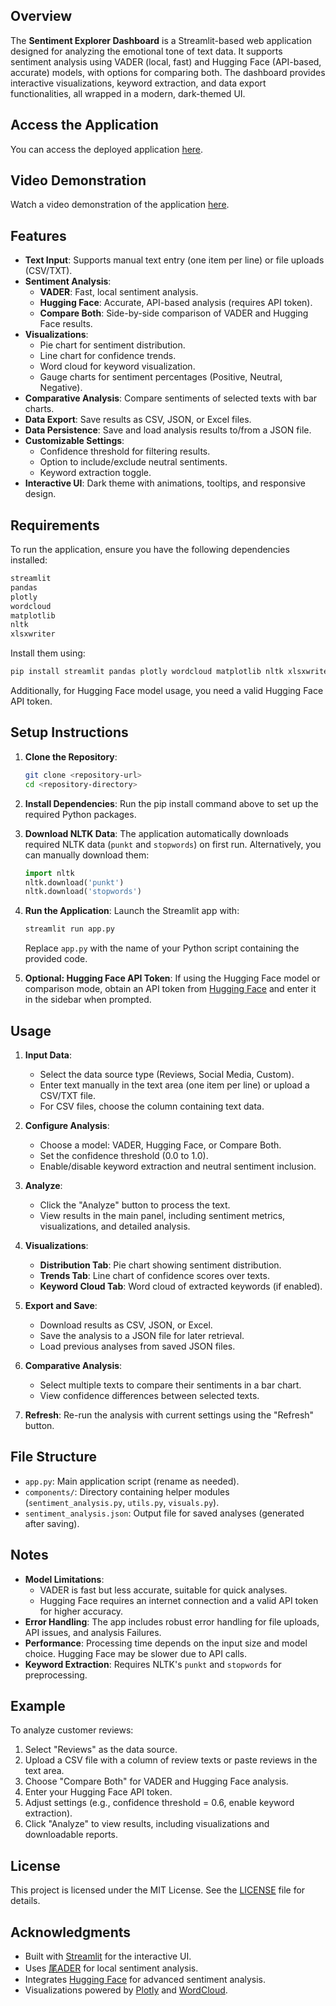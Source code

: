 ## Overview
The **Sentiment Explorer Dashboard** is a Streamlit-based web application designed for analyzing the emotional tone of text data. It supports sentiment analysis using VADER (local, fast) and Hugging Face (API-based, accurate) models, with options for comparing both. The dashboard provides interactive visualizations, keyword extraction, and data export functionalities, all wrapped in a modern, dark-themed UI.

## Access the Application
You can access the deployed application [here](https://sentimentanalysisdashboard-ds09.onrender.com/).

## Video Demonstration
Watch a video demonstration of the application [here](https://capeitinitiative-my.sharepoint.com/:v:/g/personal/lesego_mphahlele_capaciti_org_za/ESrXTxzCrRJCtLdlK9gvF9EBbI20r2HPK6bTaCiWqe--BQ?nav=eyJyZWZlcnJhbEluZm8iOnsicmVmZXJyYWxBcHAiOiJPbmVEcml2ZUZvckJ1c2luZXNzIiwicmVmZXJyYWxBcHBQbGF0Zm9ybSI6IldlYiIsInJlZmVycmFsTW9kZSI6InZpZXciLCJyZWZlcnJhbFZpZXciOiJNeUZpbGVzTGlua0NvcHkifX0&e=LWTWbx).

## Features
- **Text Input**: Supports manual text entry (one item per line) or file uploads (CSV/TXT).
- **Sentiment Analysis**:
  - **VADER**: Fast, local sentiment analysis.
  - **Hugging Face**: Accurate, API-based analysis (requires API token).
  - **Compare Both**: Side-by-side comparison of VADER and Hugging Face results.
- **Visualizations**:
  - Pie chart for sentiment distribution.
  - Line chart for confidence trends.
  - Word cloud for keyword visualization.
  - Gauge charts for sentiment percentages (Positive, Neutral, Negative).
- **Comparative Analysis**: Compare sentiments of selected texts with bar charts.
- **Data Export**: Save results as CSV, JSON, or Excel files.
- **Data Persistence**: Save and load analysis results to/from a JSON file.
- **Customizable Settings**:
  - Confidence threshold for filtering results.
  - Option to include/exclude neutral sentiments.
  - Keyword extraction toggle.
- **Interactive UI**: Dark theme with animations, tooltips, and responsive design.

## Requirements
To run the application, ensure you have the following dependencies installed:

```bash
streamlit
pandas
plotly
wordcloud
matplotlib
nltk
xlsxwriter
```

Install them using:

```bash
pip install streamlit pandas plotly wordcloud matplotlib nltk xlsxwriter
```

Additionally, for Hugging Face model usage, you need a valid Hugging Face API token.

## Setup Instructions
1. **Clone the Repository**:
   ```bash
   git clone <repository-url>
   cd <repository-directory>
   ```

2. **Install Dependencies**:
   Run the pip install command above to set up the required Python packages.

3. **Download NLTK Data**:
   The application automatically downloads required NLTK data (`punkt` and `stopwords`) on first run. Alternatively, you can manually download them:
   ```python
   import nltk
   nltk.download('punkt')
   nltk.download('stopwords')
   ```

4. **Run the Application**:
   Launch the Streamlit app with:
   ```bash
   streamlit run app.py
   ```
   Replace `app.py` with the name of your Python script containing the provided code.

5. **Optional: Hugging Face API Token**:
   If using the Hugging Face model or comparison mode, obtain an API token from [Hugging Face](https://huggingface.co/) and enter it in the sidebar when prompted.

## Usage
1. **Input Data**:
   - Select the data source type (Reviews, Social Media, Custom).
   - Enter text manually in the text area (one item per line) or upload a CSV/TXT file.
   - For CSV files, choose the column containing text data.

2. **Configure Analysis**:
   - Choose a model: VADER, Hugging Face, or Compare Both.
   - Set the confidence threshold (0.0 to 1.0).
   - Enable/disable keyword extraction and neutral sentiment inclusion.

3. **Analyze**:
   - Click the "Analyze" button to process the text.
   - View results in the main panel, including sentiment metrics, visualizations, and detailed analysis.

4. **Visualizations**:
   - **Distribution Tab**: Pie chart showing sentiment distribution.
   - **Trends Tab**: Line chart of confidence scores over texts.
   - **Keyword Cloud Tab**: Word cloud of extracted keywords (if enabled).

5. **Export and Save**:
   - Download results as CSV, JSON, or Excel.
   - Save the analysis to a JSON file for later retrieval.
   - Load previous analyses from saved JSON files.

6. **Comparative Analysis**:
   - Select multiple texts to compare their sentiments in a bar chart.
   - View confidence differences between selected texts.

7. **Refresh**: Re-run the analysis with current settings using the "Refresh" button.

## File Structure
- `app.py`: Main application script (rename as needed).
- `components/`: Directory containing helper modules (`sentiment_analysis.py`, `utils.py`, `visuals.py`).
- `sentiment_analysis.json`: Output file for saved analyses (generated after saving).

## Notes
- **Model Limitations**:
  - VADER is fast but less accurate, suitable for quick analyses.
  - Hugging Face requires an internet connection and a valid API token for higher accuracy.
- **Error Handling**: The app includes robust error handling for file uploads, API issues, and analysis Failures.
- **Performance**: Processing time depends on the input size and model choice. Hugging Face may be slower due to API calls.
- **Keyword Extraction**: Requires NLTK's `punkt` and `stopwords` for preprocessing.

## Example
To analyze customer reviews:
1. Select "Reviews" as the data source.
2. Upload a CSV file with a column of review texts or paste reviews in the text area.
3. Choose "Compare Both" for VADER and Hugging Face analysis.
4. Enter your Hugging Face API token.
5. Adjust settings (e.g., confidence threshold = 0.6, enable keyword extraction).
6. Click "Analyze" to view results, including visualizations and downloadable reports.

## License
This project is licensed under the MIT License. See the [LICENSE](LICENSE) file for details.

## Acknowledgments
- Built with [Streamlit](https://streamlit.io/) for the interactive UI.
- Uses [尾ADER](https://github.com/cjhutto/vaderSentiment) for local sentiment analysis.
- Integrates [Hugging Face](https://huggingface.co/) for advanced sentiment analysis.
- Visualizations powered by [Plotly](https://plotly.com/) and [WordCloud](https://github.com/amueller/word_cloud).
